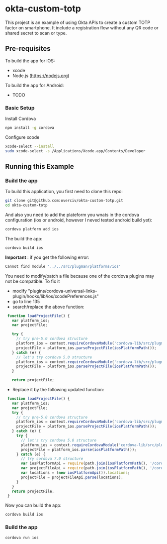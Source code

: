 # okta-custom-totp
This project is an example of using Okta APIs to create a custom TOTP factor on smartphone. It include a registration flow without any QR code or shared secret to scan or type.

## Pre-requisites

To build the app for iOS:
  - xcode
  - Node.js (https://nodejs.org)

To build the app for Android:
  - TODO

### Basic Setup

Install Cordova
```bash
npm install -g cordova
```

Configure xcode
```bash
xcode-select --install
sudo xcode-select -s /Applications/Xcode.app/Contents/Developer
```

## Running this Example

### Build the app

To build this application, you first need to clone this repo:

```bash
git clone git@github.com:overciv/okta-custom-totp.git
cd okta-custom-totp
```

And also you need to add the plateform you wnats in the cordova configuration (ios or android, however I neved tested android build yet):
```bash
cordova platform add ios
```

The build the app:
```bash
cordova build ios
```

**Important** : if you get the following error:
```bash
Cannot find module '../../src/plugman/platforms/ios'
```
You need to modify/patch a file because one of the cordova plugins may not be compatible.
To fix it
 - modify "plugins/cordova-universal-links-plugin/hooks/lib/ios/xcodePreferences.js"
 - go to line 135
 - search/replace the above function:
```javascript
 function loadProjectFile() {
   var platform_ios;
   var projectFile;

   try {
     // try pre-5.0 cordova structure
     platform_ios = context.requireCordovaModule('cordova-lib/src/plugman/platforms')['ios'];
     projectFile = platform_ios.parseProjectFile(iosPlatformPath());
   } catch (e) {
     // let's try cordova 5.0 structure
     platform_ios = context.requireCordovaModule('cordova-lib/src/plugman/platforms/ios');
     projectFile = platform_ios.parseProjectFile(iosPlatformPath());
   }

   return projectFile;
```
- Replace it by the following updated function:

```javascript
 function loadProjectFile() {
   var platform_ios;
   var projectFile;
   try {
     // try pre-5.0 cordova structure
     platform_ios = context.requireCordovaModule('cordova-lib/src/plugman/platforms')['ios'];
     projectFile = platform_ios.parseProjectFile(iosPlatformPath());
   } catch (e) {
     try {
       // let's try cordova 5.0 structure
       platform_ios = context.requireCordovaModule('cordova-lib/src/plugman/platforms/ios');
       projectFile = platform_ios.parse(iosPlatformPath());
     } catch (e) {
       // try cordova 7.0 structure
       var iosPlatformApi = require(path.join(iosPlatformPath(), '/cordova/Api'));
       var projectFileApi = require(path.join(iosPlatformPath(), '/cordova/lib/projectFile.js'));
       var locations = (new iosPlatformApi()).locations;
       projectFile = projectFileApi.parse(locations);
     }
   }
   return projectFile;
 }
 ```
 
 Now you can build the app:
 ```bash
 cordova build ios
 ```
 
### Build the app
```bash
cordova run ios
```
